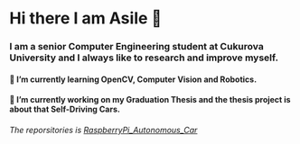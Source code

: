 
# Hi there I am Asile 👋


### I am a senior Computer Engineering student at Cukurova University and I always like to research and improve myself.  


#### 🌱 I’m currently learning OpenCV, Computer Vision and Robotics.


#### 🔭 I’m currently working on my Graduation Thesis and the thesis project is about that Self-Driving Cars. 
  ###### The reporsitories is [RaspberryPi_Autonomous_Car](https://github.com/agrk/RaspberryPi_Autonomous_Car)


<!--
Here are some ideas to get you started:

- 👯 I’m looking to collaborate on ...
- 🤔 I’m looking for help with ...
- 💬 Ask me about ...
- 📫 How to reach me: ...
- 😄 Pronouns: ...
- ⚡ Fun fact: ...
--!>
